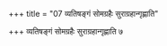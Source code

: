 +++
title = "07 व्यतिषङ्गं सोमग्रहैः सुराग्रहान्गृह्णाति"

+++
व्यतिषङ्गं सोमग्रहैः सुराग्रहान्गृह्णाति ७